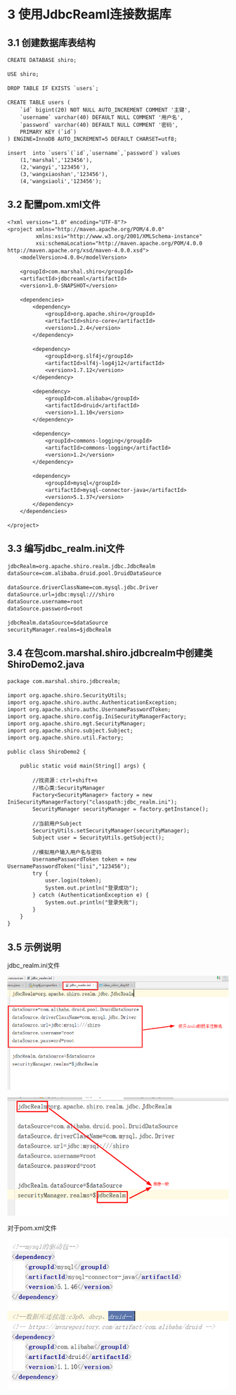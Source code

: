 # 3 使用JdbcReaml连接数据库

## 3.1 创建数据库表结构

	CREATE DATABASE shiro;

	USE shiro;

	DROP TABLE IF EXISTS `users`;

	CREATE TABLE users (
	  	`id` bigint(20) NOT NULL AUTO_INCREMENT COMMENT '主键',
	  	`username` varchar(40) DEFAULT NULL COMMENT '用户名',
	  	`password` varchar(40) DEFAULT NULL COMMENT '密码',
	  	PRIMARY KEY (`id`)
	) ENGINE=InnoDB AUTO_INCREMENT=5 DEFAULT CHARSET=utf8;

	insert  into `users`(`id`,`username`,`password`) values 
		(1,'marshal','123456'),
		(2,'wangyi','123456'),
		(3,'wangxiaoshan','123456'),
		(4,'wangxiaoli','123456');

## 3.2 配置pom.xml文件

	<?xml version="1.0" encoding="UTF-8"?>
	<project xmlns="http://maven.apache.org/POM/4.0.0"
	         xmlns:xsi="http://www.w3.org/2001/XMLSchema-instance"
	         xsi:schemaLocation="http://maven.apache.org/POM/4.0.0 http://maven.apache.org/xsd/maven-4.0.0.xsd">
	    <modelVersion>4.0.0</modelVersion>
	
	    <groupId>com.marshal.shiro</groupId>
        <artifactId>jdbcreaml</artifactId>
        <version>1.0-SNAPSHOT</version>
	
	    <dependencies>
	        <dependency>
	            <groupId>org.apache.shiro</groupId>
	            <artifactId>shiro-core</artifactId>
	            <version>1.2.4</version>
	        </dependency>
	
	        <dependency>
	            <groupId>org.slf4j</groupId>
	            <artifactId>slf4j-log4j12</artifactId>
	            <version>1.7.12</version>
	        </dependency>
	
	        <dependency>
	            <groupId>com.alibaba</groupId>
	            <artifactId>druid</artifactId>
	            <version>1.1.10</version>
	        </dependency>
	
	        <dependency>
	            <groupId>commons-logging</groupId>
	            <artifactId>commons-logging</artifactId>
	            <version>1.2</version>
	        </dependency>
	
	        <dependency>
	            <groupId>mysql</groupId>
	            <artifactId>mysql-connector-java</artifactId>
	            <version>5.1.37</version>
	        </dependency>
	    </dependencies>
	
	</project>

## 3.3 编写jdbc_realm.ini文件

	jdbcRealm=org.apache.shiro.realm.jdbc.JdbcRealm
	dataSource=com.alibaba.druid.pool.DruidDataSource
	
	dataSource.driverClassName=com.mysql.jdbc.Driver
	dataSource.url=jdbc:mysql:///shiro
	dataSource.username=root
	dataSource.password=root
	
	jdbcRealm.dataSource=$dataSource
	securityManager.realms=$jdbcRealm

## 3.4 在包com.marshal.shiro.jdbcrealm中创建类ShiroDemo2.java

	package com.marshal.shiro.jdbcrealm;
	
	import org.apache.shiro.SecurityUtils;
	import org.apache.shiro.authc.AuthenticationException;
	import org.apache.shiro.authc.UsernamePasswordToken;
	import org.apache.shiro.config.IniSecurityManagerFactory;
	import org.apache.shiro.mgt.SecurityManager;
	import org.apache.shiro.subject.Subject;
	import org.apache.shiro.util.Factory;
	
	public class ShiroDemo2 {
	
	    public static void main(String[] args) {
	
	        //找资源：ctrl+shift+n
	        //核心类:SecurityManager
	        Factory<SecurityManager> factory = new IniSecurityManagerFactory("classpath:jdbc_realm.ini");
	        SecurityManager securityManager = factory.getInstance();
	
	        //当前用户Subject
	        SecurityUtils.setSecurityManager(securityManager);
	        Subject user = SecurityUtils.getSubject();
	
	        //模拟用户输入用户名与密码
	        UsernamePasswordToken token = new UsernamePasswordToken("lisi","123456");
	        try {
	            user.login(token);
	            System.out.println("登录成功");
	        } catch (AuthenticationException e) {
	            System.out.println("登录失败");
	        }
	    }
	}

## 3.5 示例说明

jdbc_realm.ini文件

![](images/shiyongdruidshujukulianjiechi.png) 

![](images/shiyongdruidshujukulianjiechi2.png) 

对于pom.xml文件

![](images/shujukulianjiechiyilaibao.png) 

